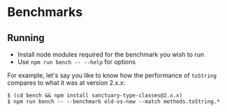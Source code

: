 # Benchmarks

## Running

* Install node modules required for the benchmark you wish to run
* Use `npm run bench -- --help` for options

For example, let's say you like to know how the performance of `toString`
compares to what it was at version 2.x.x:

```console
$ (cd bench && npm install sanctuary-type-classes@2.x.x)
$ npm run bench -- --benchmark old-vs-new --match methods.toString.*
```
